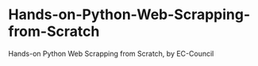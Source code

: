 # Hands-on-Python-Web-Scrapping-from-Scratch
Hands-on Python Web Scrapping from Scratch, by EC-Council

